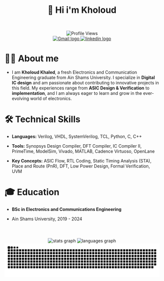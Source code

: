 

<div align="center">
  
  <h1>👋 Hi i'm Kholoud</h1>
  <br>

  ![Profile Views](https://komarev.com/ghpvc/?username=kholoud0&color=blue)
  <br>
  <a href="mailto:Khloud1khaled@gmail.com">
    <img src="https://img.shields.io/static/v1?message=Gmail&logo=gmail&label=&color=D14836&logoColor=white&labelColor=&style=for-the-badge" height="35" alt="Gmail logo" />
  </a>
  <a href="https://www.linkedin.com/in/kholoud-khaled0/">
    <img src="https://img.shields.io/static/v1?message=LinkedIn&logo=linkedin&label=&color=0077B5&logoColor=white&labelColor=&style=for-the-badge" height="35" alt="linkedin logo"  />
  </a>
  <br>

</div>



<h1>🧑‍💻 About me</h1>

- I am __Kholoud Khaled__, a fresh Electronics and Communication Engineering graduate from Ain Shams University. I specialize in **Digital IC design** and am passionate about contributing to innovative projects in this field. My experiences range from **ASIC Design & Verification** to **implementation**, and I am always eager to learn and grow in the ever-evolving world of electronics.






<h1>🛠️ Technical Skills</h1>

- **Languages:** Verilog, VHDL, SystemVerilog, TCL, Python, C, C++

- **Tools:** Synopsys Design Compiler, DFT Compiler, IC Compiler II, PrimeTime, ModelSim, Vivado, MATLAB, Cadence Virtuoso, OpenLane

- **Key Concepts:** ASIC Flow, RTL Coding, Static Timing Analysis (STA), Place and Route (PnR), DFT, Low Power Design, Formal Verification, UVM
 <h1>🎓 Education</h1>
 
- **BSc in Electronics and Communications Engineering**

 - Ain Shams University, 2019 - 2024
 
<br clear="both">

###
<div align="center">
  <img src="https://github-readme-stats.vercel.app/api?username=kholoud0&hide_title=false&hide_rank=false&show_icons=true&include_all_commits=true&count_private=true&disable_animations=false&theme=merko&locale=en&hide_border=false" height="190" alt="stats graph"  />
  <img src="https://github-readme-stats.vercel.app/api/top-langs?username=kholoud0&locale=en&hide_title=false&layout=compact&card_width=320&langs_count=5&theme=synthwave&hide_border=false" height="190" alt="languages graph"  />
  <br clear="both">
  <img src="https://raw.githubusercontent.com/kholoud0/kholoud0/output/snake.svg" alt="Snake animation" />

</div>



